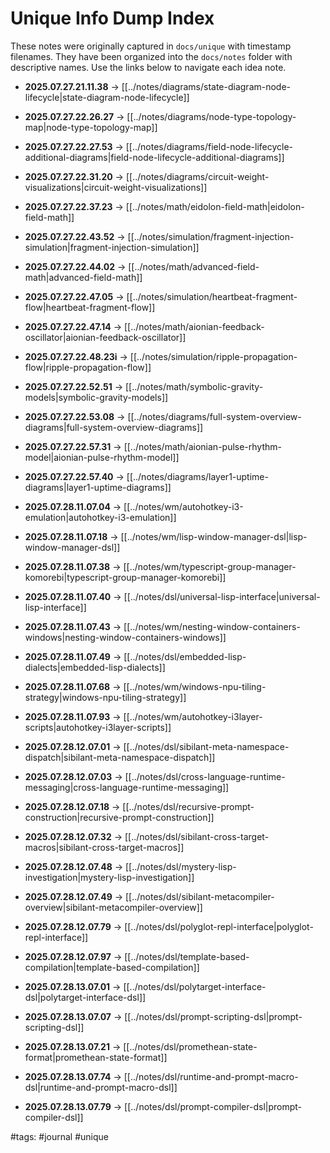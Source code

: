 # Unique Info Dump Index

These notes were originally captured in `docs/unique` with timestamp filenames. They have been organized into the `docs/notes` folder with descriptive names. Use the links below to navigate each idea note.

- **2025.07.27.21.11.38** → [[../notes/diagrams/state-diagram-node-lifecycle|state-diagram-node-lifecycle]]
- **2025.07.27.22.26.27** → [[../notes/diagrams/node-type-topology-map|node-type-topology-map]]
- **2025.07.27.22.27.53** → [[../notes/diagrams/field-node-lifecycle-additional-diagrams|field-node-lifecycle-additional-diagrams]]
- **2025.07.27.22.31.20** → [[../notes/diagrams/circuit-weight-visualizations|circuit-weight-visualizations]]
- **2025.07.27.22.37.23** → [[../notes/math/eidolon-field-math|eidolon-field-math]]
- **2025.07.27.22.43.52** → [[../notes/simulation/fragment-injection-simulation|fragment-injection-simulation]]
- **2025.07.27.22.44.02** → [[../notes/math/advanced-field-math|advanced-field-math]]
- **2025.07.27.22.47.05** → [[../notes/simulation/heartbeat-fragment-flow|heartbeat-fragment-flow]]
- **2025.07.27.22.47.14** → [[../notes/math/aionian-feedback-oscillator|aionian-feedback-oscillator]]
- **2025.07.27.22.48.23i** → [[../notes/simulation/ripple-propagation-flow|ripple-propagation-flow]]
- **2025.07.27.22.52.51** → [[../notes/math/symbolic-gravity-models|symbolic-gravity-models]]
- **2025.07.27.22.53.08** → [[../notes/diagrams/full-system-overview-diagrams|full-system-overview-diagrams]]
- **2025.07.27.22.57.31** → [[../notes/math/aionian-pulse-rhythm-model|aionian-pulse-rhythm-model]]
- **2025.07.27.22.57.40** → [[../notes/diagrams/layer1-uptime-diagrams|layer1-uptime-diagrams]]

- **2025.07.28.11.07.04** → [[../notes/wm/autohotkey-i3-emulation|autohotkey-i3-emulation]]
- **2025.07.28.11.07.18** → [[../notes/wm/lisp-window-manager-dsl|lisp-window-manager-dsl]]
- **2025.07.28.11.07.38** → [[../notes/wm/typescript-group-manager-komorebi|typescript-group-manager-komorebi]]
- **2025.07.28.11.07.40** → [[../notes/dsl/universal-lisp-interface|universal-lisp-interface]]
- **2025.07.28.11.07.43** → [[../notes/wm/nesting-window-containers-windows|nesting-window-containers-windows]]
- **2025.07.28.11.07.49** → [[../notes/dsl/embedded-lisp-dialects|embedded-lisp-dialects]]
- **2025.07.28.11.07.68** → [[../notes/wm/windows-npu-tiling-strategy|windows-npu-tiling-strategy]]
- **2025.07.28.11.07.93** → [[../notes/wm/autohotkey-i3layer-scripts|autohotkey-i3layer-scripts]]
- **2025.07.28.12.07.01** → [[../notes/dsl/sibilant-meta-namespace-dispatch|sibilant-meta-namespace-dispatch]]
- **2025.07.28.12.07.03** → [[../notes/dsl/cross-language-runtime-messaging|cross-language-runtime-messaging]]
- **2025.07.28.12.07.18** → [[../notes/dsl/recursive-prompt-construction|recursive-prompt-construction]]
- **2025.07.28.12.07.32** → [[../notes/dsl/sibilant-cross-target-macros|sibilant-cross-target-macros]]
- **2025.07.28.12.07.48** → [[../notes/dsl/mystery-lisp-investigation|mystery-lisp-investigation]]
- **2025.07.28.12.07.49** → [[../notes/dsl/sibilant-metacompiler-overview|sibilant-metacompiler-overview]]
- **2025.07.28.12.07.79** → [[../notes/dsl/polyglot-repl-interface|polyglot-repl-interface]]
- **2025.07.28.12.07.97** → [[../notes/dsl/template-based-compilation|template-based-compilation]]
- **2025.07.28.13.07.01** → [[../notes/dsl/polytarget-interface-dsl|polytarget-interface-dsl]]
- **2025.07.28.13.07.07** → [[../notes/dsl/prompt-scripting-dsl|prompt-scripting-dsl]]
- **2025.07.28.13.07.21** → [[../notes/dsl/promethean-state-format|promethean-state-format]]
- **2025.07.28.13.07.74** → [[../notes/dsl/runtime-and-prompt-macro-dsl|runtime-and-prompt-macro-dsl]]
- **2025.07.28.13.07.79** → [[../notes/dsl/prompt-compiler-dsl|prompt-compiler-dsl]]

#tags: #journal #unique
